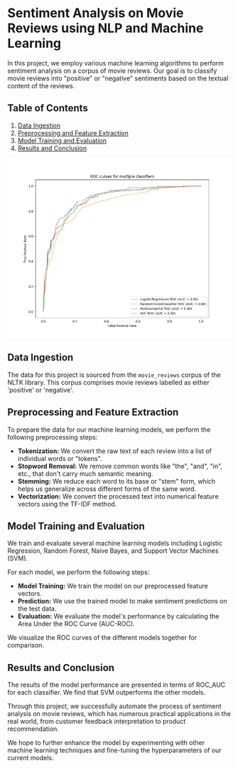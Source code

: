 # Sentiment Analysis on Movie Reviews using NLP and Machine Learning

In this project, we employ various machine learning algorithms to perform sentiment analysis on a corpus of movie reviews. Our goal is to classify movie reviews into "positive" or "negative" sentiments based on the textual content of the reviews.

## Table of Contents
1. [Data Ingestion](#data-ingestion)
2. [Preprocessing and Feature Extraction](#preprocessing-and-feature-extraction)
3. [Model Training and Evaluation](#model-training-and-evaluation)
4. [Results and Conclusion](#results-and-conclusion)

![ROC-AUC](roc.png)

## Data Ingestion <a name="data-ingestion"></a>
The data for this project is sourced from the `movie_reviews` corpus of the NLTK library. This corpus comprises movie reviews labelled as either 'positive' or 'negative'.

## Preprocessing and Feature Extraction <a name="preprocessing-and-feature-extraction"></a>
To prepare the data for our machine learning models, we perform the following preprocessing steps:
- **Tokenization:** We convert the raw text of each review into a list of individual words or "tokens".
- **Stopword Removal:** We remove common words like "the", "and", "in", etc., that don't carry much semantic meaning.
- **Stemming:** We reduce each word to its base or "stem" form, which helps us generalize across different forms of the same word.
- **Vectorization:** We convert the processed text into numerical feature vectors using the TF-IDF method. 

## Model Training and Evaluation <a name="model-training-and-evaluation"></a>
We train and evaluate several machine learning models including Logistic Regression, Random Forest, Naive Bayes, and Support Vector Machines (SVM). 

For each model, we perform the following steps:
- **Model Training:** We train the model on our preprocessed feature vectors.
- **Prediction:** We use the trained model to make sentiment predictions on the test data.
- **Evaluation:** We evaluate the model's performance by calculating the Area Under the ROC Curve (AUC-ROC).

We visualize the ROC curves of the different models together for comparison.

## Results and Conclusion <a name="results-and-conclusion"></a>
The results of the model performance are presented in terms of ROC_AUC for each classifier. We find that SVM outperforms the other models. 

Through this project, we successfully automate the process of sentiment analysis on movie reviews, which has numerous practical applications in the real world, from customer feedback interpretation to product recommendation.

We hope to further enhance the model by experimenting with other machine learning techniques and fine-tuning the hyperparameters of our current models.

